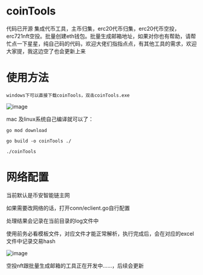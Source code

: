 # coinTools
代码已开源
集成代币工具，主币归集，erc20代币归集，erc20代币空投，erc721nft空投。批量创建eth钱包。批量生成邮箱地址，如果对你也有帮助，请帮忙点一下星星，纯自己码的代码，欢迎大佬们指指点点，有其他工具的需求，欢迎大家提，我这边空了也会更新上来

# 使用方法
```
windows下可以直接下载coinTools，双击coinTools.exe
```
![image](https://user-images.githubusercontent.com/39045850/148506114-89b1352c-56c5-4964-8d85-771ecb97a2e2.png)

mac 及linux系统自己编译就可以了：

```
go mod download

go build -o coinTools ./

./coinTools

```

# 网络配置
当前默认是币安智能链主网

如果需要改网络的话，打开conn/eclient.go自行配置

处理结果会记录在当前目录的log文件中

使用前务必看模板文件，对应文件才能正常解析，执行完成后，会在对应的excel文件中记录交易hash

![image](https://user-images.githubusercontent.com/39045850/148506463-d316a9f8-861f-4db5-8772-cf32d540b741.png)


空投nft跟批量生成邮箱的工具正在开发中……，后续会更新

